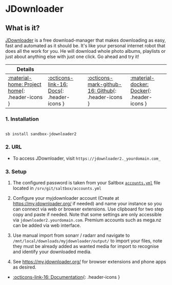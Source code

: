# JDownloader

## What is it?

[JDownloader](https://beta.jdownloader.org/) is a free download-manager that makes downloading as easy, fast and automated as it should be. It's like your personal internet robot that does all the work for you. He will download whole photo albums, playlists or just about anything else with just one click. Go ahead and try it!

| Details     |             |             |             |
|-------------|-------------|-------------|-------------|
| [:material-home: Project home](https://beta.jdownloader.org/){: .header-icons } | [:octicons-link-16: Docs](https://beta.jdownloader.org/support){: .header-icons } | [:octicons-mark-github-16: Github](https://github.com/jlesage/docker-jdownloader-2){: .header-icons } | [:material-docker: Docker](https://hub.docker.com/r/jlesage/jdownloader-2){: .header-icons }|

### 1. Installation

``` shell

sb install sandbox-jdownloader2

```

### 2. URL

- To access JDownloader, visit `https://jdownloader2._yourdomain.com_`

### 3. Setup

1. The configured password is taken from your Saltbox [`accounts.yml`](../../saltbox/install/install.md#step-2-configuration) file located in `/srv/git/saltbox/accounts.yml`

2. Configure your myjdownloader account (Create at <https://my.jdownloader.org/> if needed) and name your instance so you can connect via web or browser extensions. Use clipboard for two step copy and paste if needed. Note that some settings are only accessible via `jdownloader2.yourdomain.com`. Premium accounts such as mega.nz can be added via web interface.

3. Use manual import from sonarr / radarr and navigate to `/mnt/local/downloads/myjdownloader/output/` to import your files, note they must be already added as wanted media for import to recognise and identify your downloaded media.

4. See <https://my.jdownloader.org/> for browser extensions and phone apps as desired.

- [:octicons-link-16: Documentation](https://beta.jdownloader.org/support){: .header-icons }
